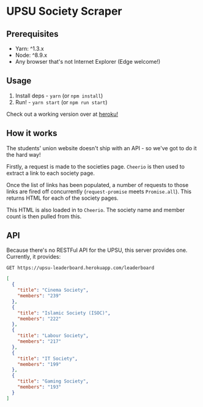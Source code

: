 # UPSU Society Scraper

## Prerequisites
* Yarn: ^1.3.x
* Node: ^8.9.x
* Any browser that's not Internet Explorer (Edge welcome!)

## Usage
1. Install deps - `yarn` (or `npm install`)
2. Run! - `yarn start` (or `npm run start`)

Check out a working version over at [heroku!](https://upsu-leaderboard.herokuapp.com/)

## How it works
The students' union website doesn't ship with an API - so we've got to do it the hard way!

Firstly, a request is made to the societies page. `Cheerio` is then used to extract a link to each society page.

Once the list of links has been populated, a number of requests to those links are fired off concurrently (`request-promise` meets `Promise.all`). This returns HTML for each of the society pages. 

This HTML is also loaded in to `Cheerio`. The society name and member count is then pulled from this.

## API
Because there's no RESTFul API for the UPSU, this server provides one. Currently, it provides:

`GET https://upsu-leaderboard.herokuapp.com/leaderboard`
```json
[
  {
    "title": "Cinema Society",
    "members": "239"
  },
  {
    "title": "Islamic Society (ISOC)",
    "members": "222"
  },
  {
    "title": "Labour Society",
    "members": "217"
  },
  {
    "title": "IT Society",
    "members": "199"
  },
  {
    "title": "Gaming Society",
    "members": "193"
  }
]
```
